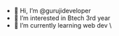 - 👋 Hi, I’m @gurujideveloper
- 👀 I’m interested in Btech 3rd year
- 🌱 I’m currently learning web dev
\

<!---
gurujideveloper/gurujideveloper is a ✨ special ✨ repository because its `README.md` (this file) appears on your GitHub profile.
You can click the Preview link to take a look at your changes.
--->
